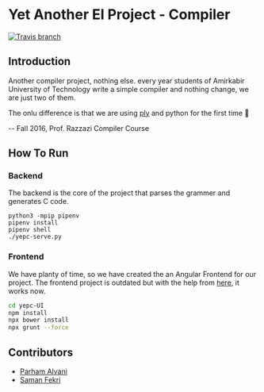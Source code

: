 # Yet Another El Project - Compiler

[![Travis branch](https://img.shields.io/travis/com/1995parham/yepc/master.svg?style=flat-square&logo=travis)](https://travis-ci.com/1995parham/yepc)

## Introduction

Another compiler project, nothing else. every year students of
Amirkabir University of Technology write a simple compiler and
nothing change, we are just two of them.

The onlu difference is that we are using [ply](https://github.com/dabeaz/ply) and python for the first time :dancer:

-- Fall 2016, Prof. Razzazi Compiler Course

## How To Run

### Backend
The backend is the core of the project that parses the grammer and generates C code.

```
python3 -mpip pipenv
pipenv install
pipenv shell
./yepc-serve.py
```

### Frontend
We have planty of time, so we have created the an Angular Frontend for our project.
The frontend project is outdated but with the help from [here](https://stackoverflow.com/questions/55921442/how-to-fix-referenceerror-primordials-is-not-defined-in-node),
it works now.

```sh
cd yepc-UI
npm install
npx bower install
npx grunt --force
```

## Contributors

- [Parham Alvani](https://github.com/1995parham)
- [Saman Fekri](https://github.com/samanfekri)

